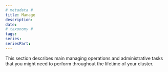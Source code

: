 ```yaml
---
# metadata # 
title: Manage
description: 
date: 
# taxonomy #
tags: 
series:
seriesPart:
---
```


This section describes main managing operations and
administrative tasks that you might need to perform
throughout the lifetime of your cluster.